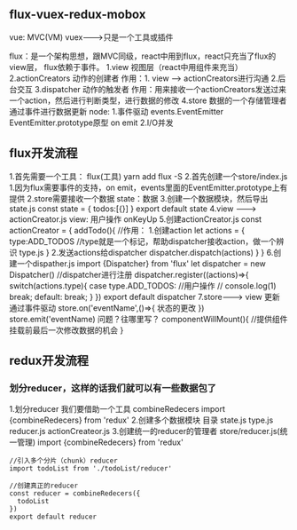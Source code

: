 ## flux-vuex-redux-mobox
vue:
  MVC(VM) vuex--->只是一个工具或插件

  flux：是一个架构思想，跟MVC同级，react中用到flux，react只充当了flux的view层，
  flux依赖于事件。
    1.view  视图层（react中用组件来充当）
    2.actionCreators  动作的创建者
      作用：1. view --> actionCreators进行沟通  2.后台交互
    3.dispatcher  动作的触发者
      作用：用来接收一个actionCreators发送过来一个action，然后进行判断类型，进行数据的修改
    4.store  数据的一个存储管理者  通过事件进行数据更新
      node:
        1.事件驱动 events.EventEmitter
          EventEmitter.prototype原型 on emit
        2.I/O并发

## flux开发流程
1.首先需要一个工具： flux(工具)
  yarn add flux -S
2.首先创建一个store/index.js
  1.因为flux需要事件的支持，on  emit，events里面的EventEmitter.prototype上有提供
  2.store需要接收一个数据  state：数据
3.创建一个数据模块，然后导出 state.js
  const state = {
    todos:[{}]
  }
  export default state
4.view ---> actionCreator.js
  view: 用户操作  onKeyUp
5.创建actionCreator.js
  const actionCreator = {
    addTodo(){
      //作用： 
      1.创建action
        let actions = {
          type:ADD_TODOS  //type就是一个标记，帮助dispatcher接收action，做一个辨识
          type.js
        }
      2.发送actions给dispatcher   dispatcher.dispatch(actions)
    }
  }
6.创建一个dispather.js
  import {Dispatcher} from 'flux'
  let dispatcher = new Dispatcher()
  //dispatcher进行注册
  dispatcher.register((actions)=>{
    switch(actions.type){
      case type.ADD_TODOS:
        //用户操作
        // console.log(1)
        break;
        default:
          break;
    }
  })
  export default dispatcher
7.store---> view 更新
  通过事件驱动
  store.on('eventName',()=>{
    状态的更改
  })
  store.emit('eventName)
  问题？往哪里写？
    componentWillMount(){
      //提供组件挂载前最后一次修改数据的机会
    }

## redux开发流程
  ### 划分reducer，这样的话我们就可以有一些数据包了
  1.划分reducer 我们要借助一个工具  combineRedecers
    import {combineRedecers} from 'redux'
  2.创建多个数据模块
    目录
      state.js
      type.js
      reducer.js
      actionCreateor.js
  3.创建统一的reducer的管理者  store/reducer.js(统一管理)
    import {combineRedecers} from 'redux'

    //引入多个分片（chunk）reducer
    import todoList from './todoList/reducer'

    //创建真正的reducer
    const reducer = combineRedecers({
      todoList
    })
    export default reducer